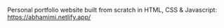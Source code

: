 Personal portfolio website built from scratch in HTML, CSS & Javascript:
https://abhamimi.netlify.app/